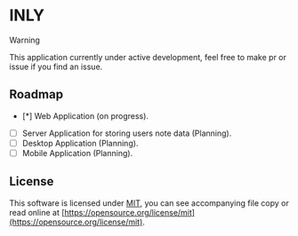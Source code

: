 # INLY

> [!WARNING]
> This application currently under active development, feel free to make pr or issue if you find an issue.


## Roadmap

- [*] Web Application (on progress).
- [ ] Server Application for storing users note data (Planning).
- [ ] Desktop Application (Planning).
- [ ] Mobile Application (Planning). 

## License

This software is licensed under [MIT](/LICENSE), you can see accompanying file copy or read online at [https://opensource.org/license/mit](https://opensource.org/license/mit).